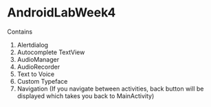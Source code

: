 # AndroidLabWeek4

Contains
1. Alertdialog
2. Autocomplete TextView
3. AudioManager
4. AudioRecorder
5. Text to Voice
6. Custom Typeface
7. Navigation (If you navigate between activities, back button will be displayed which takes you back to MainActivity)
